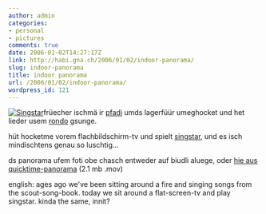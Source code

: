 ```yaml
---
author: admin
categories:
- personal
- pictures
comments: true
date: 2006-01-02T14:27:17Z
link: http://habi.gna.ch/2006/01/02/indoor-panorama/
slug: indoor-panorama
title: indoor panorama
url: /2006/01/02/indoor-panorama/
wordpress_id: 121
---
```


[![Singstar](http://habi.gna.ch/blog/images/singstar-tm.jpg)](http://habi.gna.ch/blog/images/singstar.jpg)früecher ischmä ir [pfadi](http://www.pfadi-falkenstein.ch/) umds lagerfüür umeghocket und het lieder usem [rondo](http://www.hajk.ch/h/shop_details.php?product_id=330&category_id=21084) gsunge.



hüt hocketme vorem flachbildschirm-tv und spielt [singstar](http://www.pocket-lint.co.uk/review.php?reviewId=417), und es isch mindischtens genau so luschtig...



ds panorama ufem foti obe chasch entweder auf biudli aluege, oder [hie aus quicktime-panorama](http://habi.gna.ch/blog/images/singstar.mov) (2.1 mb .mov)


  



english: ages ago we've been sitting around a fire and singing songs from the scout-song-book. today we sit around a flat-screen-tv and play singstar. kinda the same, innit?

